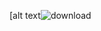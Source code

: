 [alt text![download](https://github.com/user-attachments/assets/a25322a5-a2e0-4613-984b-bcf878b15c27)
